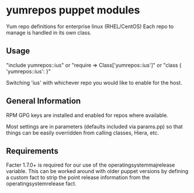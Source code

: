 yumrepos puppet modules
=======================

Yum repo definitions for enterprise linux (RHEL/CentOS)
Each repo to manage is handled in its own class.


Usage
-----
"include yumrepos::ius"
or
"require => Class['yumrepos::ius']"
or
"class { 'yumrepos::ius': }"

Switching 'ius' with whichever repo you would like to enable for the host.


General Information
-------------------
RPM GPG keys are installed and enabled for repos where available.

Most settings are in parameters (defaults included via params.pp) so that things
can be easily overridden from calling classes, Hiera, etc.


Requirements
------------
Facter 1.7.0+ is required for our use of the operatingsystemmajrelease
variable. This can be worked around with older puppet versions by defining a custom fact
to strip the point release information from the operatingsystemrelease fact.
